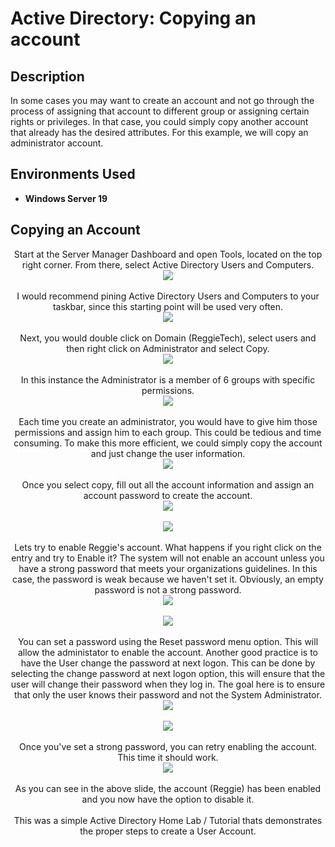 <h1>Active Directory: Copying an account</h1>



<h2>Description</h2>
In some cases you may want to create an account and not go through the process of assigning that account to different group or assigning certain rights or privileges. In that case, you could simply copy another account that already has the desired attributes. For this example, we will copy an administrator account.
<br />




<h2>Environments Used </h2>

- <b>Windows Server 19</b> 

<h2>Copying an Account</h2>

<p align="center">
Start at the Server Manager Dashboard and open Tools, located on the top right corner. From there, select Active Directory Users and Computers.<br/>
<img src="https://github.com/Rastallworth1/Active-Directory-Copying-an-account/blob/main/Screenshot%201.png"/>
<br />


<br />
I would recommend pining Active Directory Users and Computers to your taskbar, since this starting point will be used very often.<br/>
<img src="https://github.com/Rastallworth1/Active-Directory-Copying-an-account/blob/main/Screenshot%202.png"/>
<br />


<br />
Next, you would double click on Domain (ReggieTech), select users and then right click on Administrator and select Copy.  <br/>
<img src="https://github.com/Rastallworth1/Active-Directory-Copying-an-account/blob/main/Screenshot%203.png"/>
<br />


<br />
In this instance the Administrator is a member of 6 groups with specific permissions.<br/>
<img src="https://github.com/Rastallworth1/Active-Directory-Copying-an-account/blob/main/Screenshot%204.png"/>
<br /> <br /> Each time you create an administrator, you would have to give him those permissions and assign him to each group. This could be tedious and time consuming. To make this more efficient, we could simply copy the account and just change the user information.<br/>
<img src="https://github.com/Rastallworth1/Active-Directory-Creating-Users/blob/main/slide%204.png"/>
<br />




<br />
Once you select copy, fill out all the account information and assign an account password to create the account.  <br/>
<img src="https://github.com/Rastallworth1/Active-Directory-Creating-Users/blob/main/slide%205.png"/>
<br />
<br/>
<img src="https://github.com/Rastallworth1/Active-Directory-Creating-Users/blob/main/slide%205.png"/>
<br />

  <br />
Lets try to enable Reggie's account. What happens if you right click on the entry and try to Enable it? The system will not enable an account unless you have a strong password that meets your organizations guidelines. In this case, the password is weak because we haven't set it. Obviously, an empty password is not a strong password. <br/>
<img src="https://github.com/Rastallworth1/Active-Directory-Creating-Users/blob/main/Slide%206%20Top.png"/>
<br />
<br/>
<img src="https://github.com/Rastallworth1/Active-Directory-Creating-Users/blob/main/slide%206%20bottom.png"/>
<br />


  <br />
You can set a password using the Reset password menu option. This will allow the administator to enable the account. Another good practice is to have the User change the password at next logon. This can be done by selecting the change password at next logon option, this will ensure that the user will change their password when they log in. The goal here is to ensure that only the user knows their password and not the System Administrator. <br/>
<img src="https://github.com/Rastallworth1/Active-Directory-Creating-Users/blob/main/Slide%207%20top.png"/>
<br />
<br/>
<img src="https://github.com/Rastallworth1/Active-Directory-Creating-Users/blob/main/slide%207%20bottom.png"/>
<br />

  
<br />
Once you've set a strong password, you can retry enabling the account. This time it should work. <br/>
<img src="https://github.com/Rastallworth1/Active-Directory-Creating-Users/blob/main/Slide%209.png"/>
<br />
<br />
As you can see in the above slide, the account (Reggie) has been enabled and you now have the option to disable it. <br/>



  
  
  
  
  


<br />
This was a simple Active Directory Home Lab / Tutorial thats demonstrates the proper steps to create a User Account.<br/>




